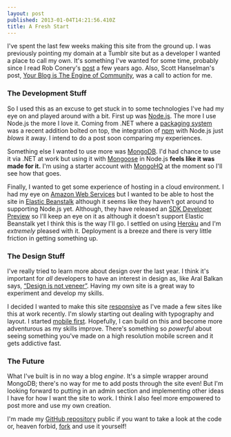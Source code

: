 ```yaml
---
layout: post
published: 2013-01-04T14:21:56.410Z
title: A Fresh Start
---
```


I've spent the last few weeks making this site from the ground up. I was previously pointing my domain at a Tumblr site but as a developer I wanted a place to call my own. It's something I've wanted for some time, probably since I read Rob Conery's [post](http://blog.wekeroad.com/blog/be-a-good-jedi-build-your-own-blog) a few years ago. Also, Scott Hanselman's post, [Your Blog is The Engine of Community](http://www.hanselman.com/blog/YourBlogIsTheEngineOfCommunity.aspx), was a call to action for me.

### The Development Stuff

So I used this as an excuse to get stuck in to some technologies I've had my eye on and played around with a bit. First up was [Node.js](http://nodejs.org). The more I use Node.js the more I love it. Coming from .NET where a [packaging system](http://www.nuget.org) was a recent addition bolted on top, the integration of [npm](https://npmjs.org) with Node.js just _blows_ it away. I intend to do a post soon comparing my experiences.

Something else I wanted to use more was [MongoDB](http://www.mongodb.org). I'd had chance to use it via .NET at work but using it with [Mongoose](http://mongoosejs.com) in Node.js **feels like it was made for it.** I'm using a starter account with [MongoHQ](https://www.mongohq.com/) at the moment so I'll see how that goes.

Finally, I wanted to get some experience of hosting in a cloud environment. I had my eye on [Amazon Web Services](http://aws.amazon.com) but I wanted to be able to host the site in [Elastic Beanstalk](http://aws.amazon.com/elasticbeanstalk/) although it seems like they haven't got around to supporting Node.js yet. Although, they have released an [SDK Developer Preview](http://aws.amazon.com/sdkfornodejs/) so I'll keep an eye on it as although it doesn't support Elastic Beanstalk yet I think this is the way I'll go. I settled on using [Heroku](http://www.heroku.com) and I'm _extremely_ pleased with it. Deployment is a breeze and there is very little friction in getting something up.

### The Design Stuff

I've really tried to learn more about design over the last year. I think it's important for _all_ developers to have an interest in design as, like Aral Balkan says, [“Design is not veneer”](http://aralbalkan.com/notes/design-is-not-veneer/). Having my own site is a great way to experiment and develop my skills.

I decided I wanted to make this site [responsive](http://www.alistapart.com/articles/responsive-web-design/) as I've made a few sites like this at work recently. I'm slowly starting out dealing with typography and layout. I started [mobile first](http://www.lukew.com/ff/entry.asp?933). Hopefully, I can build on this and become more adventurous as my skills improve. There's something so _powerful_ about seeing something you've made on a high resolution mobile screen and it gets addictive fast.

### The Future

What I've built is in no way a blog _engine_. It's a simple wrapper around MongoDB; there's no way for me to add posts through the site even! But I'm looking forward to putting in an admin section and implementing other ideas I have for how I want the site to work. I think I also feel more empowered to post more and use my own creation.

I'm made my [GitHub repository](https://github.com/Sheepsteak/Campolina) public if you want to take a look at the code or, heaven forbid, [fork](https://github.com/Sheepsteak/Campolina/fork) and use it yourself!
